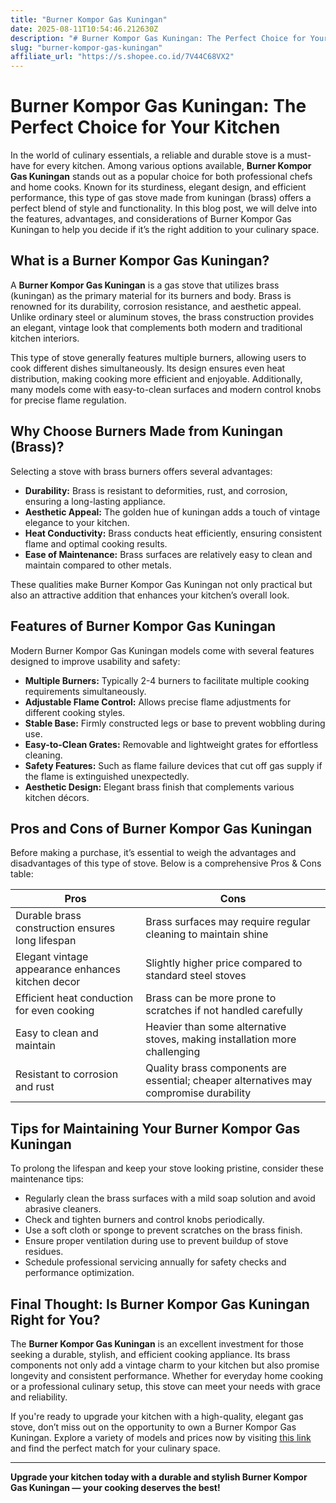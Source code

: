 ```yaml
---
title: "Burner Kompor Gas Kuningan"
date: 2025-08-11T10:54:46.212630Z
description: "# Burner Kompor Gas Kuningan: The Perfect Choice for Your Kitchen..."
slug: "burner-kompor-gas-kuningan"
affiliate_url: "https://s.shopee.co.id/7V44C68VX2"
---
```

# Burner Kompor Gas Kuningan: The Perfect Choice for Your Kitchen

In the world of culinary essentials, a reliable and durable stove is a must-have for every kitchen. Among various options available, **Burner Kompor Gas Kuningan** stands out as a popular choice for both professional chefs and home cooks. Known for its sturdiness, elegant design, and efficient performance, this type of gas stove made from kuningan (brass) offers a perfect blend of style and functionality. In this blog post, we will delve into the features, advantages, and considerations of Burner Kompor Gas Kuningan to help you decide if it’s the right addition to your culinary space.

## What is a Burner Kompor Gas Kuningan?

A **Burner Kompor Gas Kuningan** is a gas stove that utilizes brass (kuningan) as the primary material for its burners and body. Brass is renowned for its durability, corrosion resistance, and aesthetic appeal. Unlike ordinary steel or aluminum stoves, the brass construction provides an elegant, vintage look that complements both modern and traditional kitchen interiors.

This type of stove generally features multiple burners, allowing users to cook different dishes simultaneously. Its design ensures even heat distribution, making cooking more efficient and enjoyable. Additionally, many models come with easy-to-clean surfaces and modern control knobs for precise flame regulation.

## Why Choose Burners Made from Kuningan (Brass)?

Selecting a stove with brass burners offers several advantages:
- **Durability:** Brass is resistant to deformities, rust, and corrosion, ensuring a long-lasting appliance.  
- **Aesthetic Appeal:** The golden hue of kuningan adds a touch of vintage elegance to your kitchen.  
- **Heat Conductivity:** Brass conducts heat efficiently, ensuring consistent flame and optimal cooking results.  
- **Ease of Maintenance:** Brass surfaces are relatively easy to clean and maintain compared to other metals.  

These qualities make Burner Kompor Gas Kuningan not only practical but also an attractive addition that enhances your kitchen’s overall look.

## Features of Burner Kompor Gas Kuningan

Modern Burner Kompor Gas Kuningan models come with several features designed to improve usability and safety:

- **Multiple Burners:** Typically 2-4 burners to facilitate multiple cooking requirements simultaneously.  
- **Adjustable Flame Control:** Allows precise flame adjustments for different cooking styles.  
- **Stable Base:** Firmly constructed legs or base to prevent wobbling during use.  
- **Easy-to-Clean Grates:** Removable and lightweight grates for effortless cleaning.  
- **Safety Features:** Such as flame failure devices that cut off gas supply if the flame is extinguished unexpectedly.  
- **Aesthetic Design:** Elegant brass finish that complements various kitchen décors.

## Pros and Cons of Burner Kompor Gas Kuningan

Before making a purchase, it’s essential to weigh the advantages and disadvantages of this type of stove. Below is a comprehensive Pros & Cons table:

| **Pros**                                   | **Cons**                                    |
|--------------------------------------------|--------------------------------------------|
| Durable brass construction ensures long lifespan | Brass surfaces may require regular cleaning to maintain shine |
| Elegant vintage appearance enhances kitchen decor | Slightly higher price compared to standard steel stoves |
| Efficient heat conduction for even cooking | Brass can be more prone to scratches if not handled carefully |
| Easy to clean and maintain | Heavier than some alternative stoves, making installation more challenging |
| Resistant to corrosion and rust | Quality brass components are essential; cheaper alternatives may compromise durability |

## Tips for Maintaining Your Burner Kompor Gas Kuningan

To prolong the lifespan and keep your stove looking pristine, consider these maintenance tips:
- Regularly clean the brass surfaces with a mild soap solution and avoid abrasive cleaners.
- Check and tighten burners and control knobs periodically.
- Use a soft cloth or sponge to prevent scratches on the brass finish.
- Ensure proper ventilation during use to prevent buildup of stove residues.
- Schedule professional servicing annually for safety checks and performance optimization.

## Final Thought: Is Burner Kompor Gas Kuningan Right for You?

The **Burner Kompor Gas Kuningan** is an excellent investment for those seeking a durable, stylish, and efficient cooking appliance. Its brass components not only add a vintage charm to your kitchen but also promise longevity and consistent performance. Whether for everyday home cooking or a professional culinary setup, this stove can meet your needs with grace and reliability.

If you're ready to upgrade your kitchen with a high-quality, elegant gas stove, don’t miss out on the opportunity to own a Burner Kompor Gas Kuningan. Explore a variety of models and prices now by visiting [this link](https://s.shopee.co.id/7V44C68VX2) and find the perfect match for your culinary space.

---

**Upgrade your kitchen today with a durable and stylish Burner Kompor Gas Kuningan — your cooking deserves the best!**